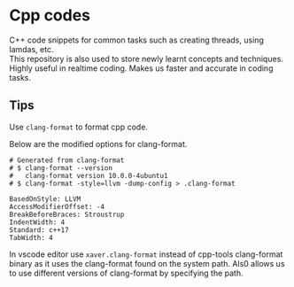 # Cpp codes

C++ code snippets for common tasks such as creating threads, using lamdas, etc.\
This repository is also used to store newly learnt concepts and techniques.\
Highly useful in realtime coding. Makes us faster and accurate in coding tasks.

## Tips

Use `clang-format` to format cpp code.

Below are the modified options for clang-format.

```text
# Generated from clang-format
# $ clang-format --version
#   clang-format version 10.0.0-4ubuntu1
# $ clang-format -style=llvm -dump-config > .clang-format

BasedOnStyle: LLVM
AccessModifierOffset: -4
BreakBeforeBraces: Stroustrup
IndentWidth: 4
Standard: c++17
TabWidth: 4
```

In vscode editor use `xaver.clang-format` instead of cpp-tools clang-format
binary as it uses the clang-format found on the system path. Als0 allows us
to use different versions of clang-format by specifying the path.
